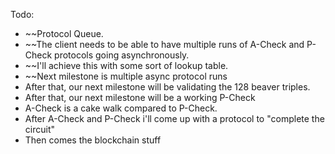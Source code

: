 Todo:
- ~~Protocol Queue.
- ~~The client needs to be able to have multiple runs of A-Check and P-Check protocols going asynchronously.
- ~~I'll achieve this with some sort of lookup table.
- ~~Next milestone is multiple async protocol runs
- After that, our next milestone will be validating the 128 beaver triples.
- After that, our next milestone will be a working P-Check
- A-Check is a cake walk compared to P-Check.
- After A-Check and P-Check i'll come up with a protocol to "complete the circuit"
- Then comes the blockchain stuff
